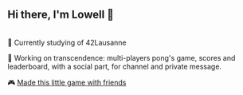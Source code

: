 ## Hi there, I'm Lowell 👋
<br />
🌱  Currently studying of 42Lausanne<br>

🧠  Working on transcendence: multi-players pong's game, scores and leaderboard, with a social part, for channel and private message.<br>

🎮  [Made this little game with friends](https://0xonyx.itch.io/gitwars)
